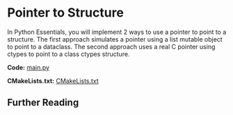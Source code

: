 # Pointer to Structure

In Python Essentials, you will implement 2 ways to use a pointer to point to a structure. The first approach simulates a pointer using a list mutable object to point to a dataclass. The second approach uses a real C pointer using ctypes to point to a class ctypes structure.

**Code:** [main.py](src/main.py)

**CMakeLists.txt:** [CMakeLists.txt](CMakeLists.txt)

## Further Reading
